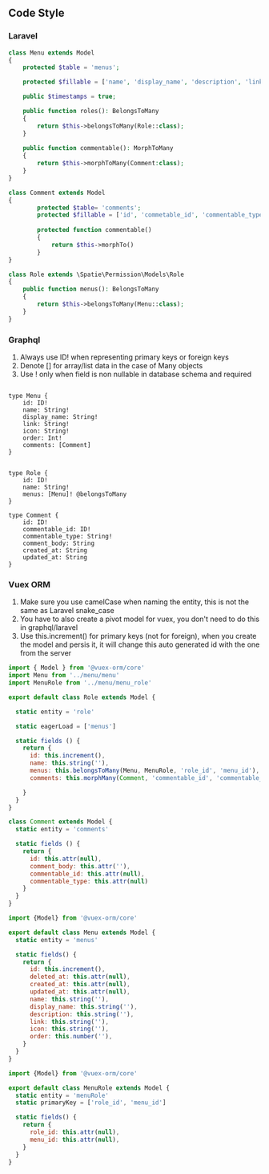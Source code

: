 ## Code Style

### Laravel

```php
class Menu extends Model
{
    protected $table = 'menus';

    protected $fillable = ['name', 'display_name', 'description', 'link', 'icon', 'order'];

    public $timestamps = true;

    public function roles(): BelongsToMany
    {
        return $this->belongsToMany(Role::class);
    }
    
    public function commentable(): MorphToMany
    {
        return $this->morphToMany(Comment:class);
    }
} 

class Comment extends Model 
{
        protected $table= 'comments';
        protected $fillable = ['id', 'commetable_id', 'commentable_type', 'comment_body', 'created_at', 'deleted_at'];
        
        protected function commentable()
        {
            return $this->morphTo()
        }
}
```


```php
class Role extends \Spatie\Permission\Models\Role
{
    public function menus(): BelongsToMany
    {
        return $this->belongsToMany(Menu::class);
    }
}

```

### Graphql
1. Always use ID! when representing primary keys or foreign keys
2. Denote [] for array/list data in the case of Many objects
3. Use ! only when field is non nullable in database schema and required
```

type Menu {
    id: ID!
    name: String!
    display_name: String!
    link: String!
    icon: String!
    order: Int!
    comments: [Comment]
}


type Role {
    id: ID!
    name: String!
    menus: [Menu]! @belongsToMany
}

type Comment {
    id: ID!
    commentable_id: ID!
    commentable_type: String!
    comment_body: String
    created_at: String
    updated_at: String  
}

```

### Vuex ORM
1. Make sure you use camelCase when naming the entity, this is not the same as Laravel snake_case
2. You have to also create a pivot model for vuex, you don't need to do this in graphql/laravel
3. Use this.increment() for primary keys (not for foreign), when you create the model and persis it, it will change this auto generated id with the one from the server

```javascript
import { Model } from '@vuex-orm/core'
import Menu from '../menu/menu'
import MenuRole from '../menu/menu_role'

export default class Role extends Model {

  static entity = 'role'

  static eagerLoad = ['menus']

  static fields () {
    return {
      id: this.increment(),
      name: this.string(''),
      menus: this.belongsToMany(Menu, MenuRole, 'role_id', 'menu_id'),
      comments: this.morphMany(Comment, 'commentable_id', 'commentable_type')

    }
  }
}

class Comment extends Model {
  static entity = 'comments'

  static fields () {
    return {
      id: this.attr(null),
      comment_body: this.attr(''),
      commentable_id: this.attr(null),
      commentable_type: this.attr(null)
    }
  }
}

```

```javascript
import {Model} from '@vuex-orm/core'

export default class Menu extends Model {
  static entity = 'menus'

  static fields() {
    return {
      id: this.increment(),
      deleted_at: this.attr(null),
      created_at: this.attr(null),
      updated_at: this.attr(null),
      name: this.string(''),
      display_name: this.string(''),
      description: this.string(''),
      link: this.string(''),
      icon: this.string(''),
      order: this.number(''),
    }
  }
}
```

```javascript
import {Model} from '@vuex-orm/core'

export default class MenuRole extends Model {
  static entity = 'menuRole'
  static primaryKey = ['role_id', 'menu_id']

  static fields() {
    return {
      role_id: this.attr(null),
      menu_id: this.attr(null),
    }
  }
}
```


